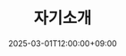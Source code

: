 ---
title: 자기소개
type: landing
draft: false
summary: "전북대학교 컴퓨터공학부 재학 중 | 웹서비스 개발 관심 | AI 기술로 서비스 런칭 목표"
date: 2025-03-01T12:00:00+09:00
lastmod: 2025-03-01T12:00:00+09:00
sections:
  - block: markdown
    content:
      title: 자기소개
      text: |
        안녕하세요, 전북대학교 컴퓨터공학부 재학 중인 **엄상훈**입니다.  
        사용자 문제를 해결하는 **웹서비스 개발**에 큰 관심이 있으며,  
        **AI 기술을 실용적으로 접목하여 배포·운영되는 서비스**를 런칭하는 것을 목표로 하고 있습니다.

        - 관심 분야: 웹 프론트엔드/백엔드, 추천·분류 등 AI 응용  
        - 목표: 학부 프로젝트와 개인 사이드프로젝트를 통해 **AI 기반 웹서비스**를 런칭
    design:
      css_class: justify
  - block: contact
    content:
      title: 찾아오시는 길
      address:
        street: "전북대학교 공과대학 7호관 626호"
        city: "전주시"
        region: "전라북도"
        postcode: "54896"
        country: "대한민국"
        country_code: "KR"
      coordinates:
        latitude: 35.84601324617979
        longitude: 127.13444961966684
      autolink: true
      contact_links: []
    design:
      columns: "1"
      css_class: justify
---